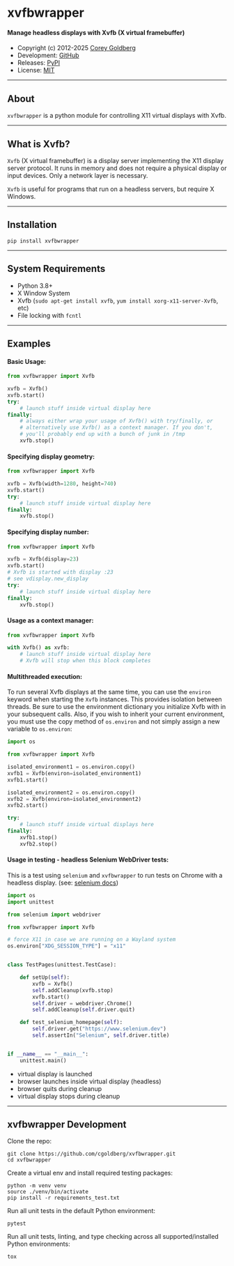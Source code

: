 # xvfbwrapper

#### Manage headless displays with Xvfb (X virtual framebuffer)

- Copyright (c) 2012-2025 [Corey Goldberg][github-home]
- Development: [GitHub][github-repo]
- Releases: [PyPI][pypi]
- License: [MIT][mit-license]

[github-home]: https://github.com/cgoldberg
[github-repo]: https://github.com/cgoldberg/xvfbwrapper
[pypi]: https://pypi.org/project/xvfbwrapper
[mit-license]: https://raw.githubusercontent.com/cgoldberg/xvfbwrapper/refs/heads/master/LICENSE

----

## About

`xvfbwrapper` is a python module for controlling X11 virtual displays with Xvfb.

----

## What is Xvfb?


`Xvfb` (X virtual framebuffer) is a display server implementing the X11
display server protocol. It runs in memory and does not require a physical
display or input devices. Only a network layer is necessary.

`Xvfb` is useful for programs that run on a headless servers, but require X Windows.

----

## Installation

```
pip install xvfbwrapper
```

----

## System Requirements

- Python 3.8+
- X Window System
- Xvfb (`sudo apt-get install xvfb`, `yum install xorg-x11-server-Xvfb`, etc)
- File locking with `fcntl`

----

## Examples

#### Basic Usage:

```python
from xvfbwrapper import Xvfb

xvfb = Xvfb()
xvfb.start()
try:
    # launch stuff inside virtual display here
finally:
    # always either wrap your usage of Xvfb() with try/finally, or
    # alternatively use Xvfb() as a context manager. If you don't,
    # you'll probably end up with a bunch of junk in /tmp
    xvfb.stop()
```

#### Specifying display geometry:

```python
from xvfbwrapper import Xvfb

xvfb = Xvfb(width=1280, height=740)
xvfb.start()
try:
    # launch stuff inside virtual display here
finally:
    xvfb.stop()
```

#### Specifying display number:

```python
from xvfbwrapper import Xvfb

xvfb = Xvfb(display=23)
xvfb.start()
# Xvfb is started with display :23
# see vdisplay.new_display
try:
    # launch stuff inside virtual display here
finally:
    xvfb.stop()
```

#### Usage as a context manager:

```python
from xvfbwrapper import Xvfb

with Xvfb() as xvfb:
    # launch stuff inside virtual display here
    # Xvfb will stop when this block completes
```

#### Multithreaded execution:

To run several Xvfb displays at the same time, you can use the `environ`
keyword when starting the `Xvfb` instances. This provides isolation between
threads. Be sure to use the environment dictionary you initialize Xvfb with
in your subsequent calls. Also, if you wish to inherit your current
environment, you must use the copy method of `os.environ` and not simply
assign a new variable to `os.environ`:

```python
import os

from xvfbwrapper import Xvfb

isolated_environment1 = os.environ.copy()
xvfb1 = Xvfb(environ=isolated_environment1)
xvfb1.start()

isolated_environment2 = os.environ.copy()
xvfb2 = Xvfb(environ=isolated_environment2)
xvfb2.start()

try:
    # launch stuff inside virtual displays here
finally:
    xvfb1.stop()
    xvfb2.stop()
```

#### Usage in testing - headless Selenium WebDriver tests:

This is a test using `selenium` and `xvfbwrapper` to run tests
on Chrome with a headless display. (see: [selenium docs][selenium-docs])

[selenium-docs]: https://www.selenium.dev/selenium/docs/api/py

```python
import os
import unittest

from selenium import webdriver

from xvfbwrapper import Xvfb

# force X11 in case we are running on a Wayland system
os.environ["XDG_SESSION_TYPE"] = "x11"


class TestPages(unittest.TestCase):

    def setUp(self):
        xvfb = Xvfb()
        self.addCleanup(xvfb.stop)
        xvfb.start()
        self.driver = webdriver.Chrome()
        self.addCleanup(self.driver.quit)

    def test_selenium_homepage(self):
        self.driver.get("https://www.selenium.dev")
        self.assertIn("Selenium", self.driver.title)


if __name__ == "__main__":
    unittest.main()
```

- virtual display is launched
- browser launches inside virtual display (headless)
- browser quits during cleanup
- virtual display stops during cleanup

----

## xvfbwrapper Development

Clone the repo:

```
git clone https://github.com/cgoldberg/xvfbwrapper.git
cd xvfbwrapper
```

Create a virtual env and install required testing packages:

```
python -m venv venv
source ./venv/bin/activate
pip install -r requirements_test.txt
```

Run all unit tests in the default Python environment:

```
pytest
```

Run all unit tests, linting, and type checking across all supported/installed
Python environments:

```
tox
```
